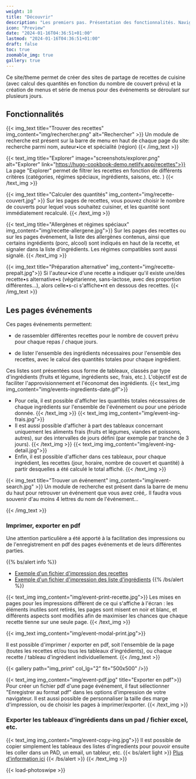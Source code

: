 ```yaml
---
weight: 10
title: "Découvrir"
description: "Les premiers pas. Présentation des fonctionnalités. Naviguez sur le site"
icon: "Preview"
date: "2024-01-16T04:36:51+01:00"
lastmod: "2024-01-16T04:36:51+01:00"
draft: false
toc: true
zoomable_img: true
gallery: true
---
```


Ce site/theme permet de créer des sites de partage de recettes de cuisine (avec calcul des quantités en fonction du nombre de couvert prévu) et la création de menus et série de menus pour des événements se déroulant sur plusieurs jours.

## Fonctionnalités
{{< img_text title="Trouver des recettes" img_content="img/rechercher.png" alt="Rechercher" >}}
Un module de recherche est présent sur la barre de menu en haut de chaque page du site: recherche parmi nom, auteur•ice et spécialité (région)
{{< /img_text >}}

{{< text_img title="Explorer" image="screenshots/explorer.png" alt="Explorer" link="https://hugo-cookbook-demo.netlify.app/recettes">}}
La page "Explorer" permet de filtrer les recettes en fonction de différents critères (catégories, régimes spéciaux, ingrédients, saisons, etc. )
{{< /text_img >}}

{{< img_text title="Calculer des quantités" img_content="img/recette-couvert.jpg"  >}}
Sur les pages de recettes, vous pouvez choisir le nombre de couverts pour lequel vous souhaitez cuisiner, et les quantité sont immédiatement recalculé. 
{{< /text_img >}}

{{< text_img title="Allergènes et régimes spéciaux" img_content="img/recette-allergene.jpg">}}
Sur les pages des recettes ou sur les pages événement, la liste des allergènes contenus, ainsi que certains ingrédients (porc, alcool) sont indiqués en haut de la recette, et signaler dans la liste d'ingrédients. Les régimes compatibles sont aussi signalé.
{{< /text_img >}}

{{< img_text title="Préparation alternative" img_content="img/recette-prepalt.jpg">}}
Si l'auteur•ice d'une recette a indiquer qu'il existe une/des recette•s alternative•s (végétarienne, sans-lactose, avec des proportion différentes...), alors celle•s-ci s'affiche•nt en dessous des recettes. 
{{< /img_text >}}

## Les pages événements
<!-- {{< gallery path="event-1" fit="800x800" col_lg="1" caption-position="none" />}} -->
Ces pages événements permettent:

- de rassembler différentes recettes pour le nombre de couvert prévu pour chaque repas / chaque jours.

- de lister l'ensemble des ingrédients nécessaires pour l'ensemble des recettes, avec le calcul des quantités totales pour chaque ingrédient. 

Ces listes sont présentées sous forme de tableaux, classés par type d'ingrédients (fruits et légume, ingrédients sec, frais, etc.). L'objectif est de faciliter l'approvisionnement et l'économat des ingrédients. 
  {{< text_img img_content="img/events-ingredients-date.gif">}}
  - Pour cela, il est possible d'afficher les quantités totales nécessaires de chaque ingrédients sur l'ensemble de l'événement ou pour une période donnée. 
  {{< /text_img >}}
  {{< text_img img_content="img/event-ing-frais.jpg">}}
  - Il est aussi possible d'afficher à part des tableaux concernant uniquement les aliments frais (fruits et légumes, viandes et poissons, autres), sur des intervalles de jours défini (par exemple par tranche de 3 jours). 
  {{< /text_img >}}
  {{< text_img img_content="img/event-ing-detail.jpg">}}
   - Enfin, il est possible d'afficher dans ces tableaux, pour chaque ingrédient, les recettes (jour, horaire, nombre de couvert et quantité) à partir desquelles a été calculé le total affiché.
  {{< /text_img >}}

  {{< img_text title="Trouver un événement" img_content="img/event-search.jpg" >}}
  Un module de recherche est présent dans la barre de menu du haut pour retrouver un événement que vous avez créé,. Il faudra vous souvenir d'au moins 4 lettres du nom de l'événement...

  {{< /img_text  >}}
  
### Imprimer, exporter en pdf

Une attention particulière a été apporté à la facilitation des impressions ou de l'enregistrement en pdf des pages événements et de leurs différentes parties.

{{% bs/alert info %}}
- [Exemple d'un fichier d'impression des recettes](pdf/print-recette.pdf)
- [Exemple d'un fichier d'impression des liste d'ingrédients](pdf/print-ingredients.pdf)
{{% /bs/alert %}}

{{< text_img img_content="img/event-print-recette.jpg">}}
Les mises en pages pour les impressions diffèrent de ce qui s'affiche à l'écran : les éléments inutiles sont retirés, les pages sont misent en noir et blanc, et différents aspects sont modifiés afin de maximiser les chances que chaque recette tienne sur une seule page.
{{< /text_img >}}


{{< img_text img_content="img/event-modal-print.jpg">}}

Il est possible d'imprimer / exporter en pdf, soit l'ensemble de la page (toutes les recettes et/ou tous les tableaux d'ingrédients), ou chaque recette / tableau d'ingrédient individuellement.
{{< /img_text >}}

{{< gallery path="img_print" col_lg="2" fit="500x500" />}}

{{< text_img img_content="img/event-pdf.jpg" title="Exporter en pdf">}}
Pour créer un fichier pdf d'une page événement, il faut sélectionner "Enregistrer au format pdf" dans les options d'impression de votre navigateur. Il est aussi possible de personnaliser la taille des marge d'impression, ou de choisir les pages à imprimer/exporter.
{{< /text_img >}}



### Exporter les tableaux d'ingrédients dans un pad / fichier excel, etc. 

{{< text_img img_content="img/event-copy-ing.jpg">}}
Il est possible de copier simplement les tableaux des listes d'ingredients pour pouvoir ensuite les coller dans un PAD, un email, un tableur, etc. 
{{< bs/alert light >}}
[Plus d'information ici](/docs/web-tools)
{{< /bs/alert >}}
{{< /text_img >}}

{{< load-photoswipe >}}
